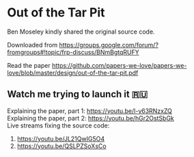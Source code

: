 # Out of the Tar Pit

Ben Moseley kindly shared the original source code. 

Downloaded from https://groups.google.com/forum/?fromgroups#!topic/frp-discuss/BNmBgtqRUFY

Read the paper https://github.com/papers-we-love/papers-we-love/blob/master/design/out-of-the-tar-pit.pdf

## Watch me trying to launch it 🇷🇺

Explaining the paper, part 1: https://youtu.be/l-y63RNzxZQ  
Explaining the paper, part 2: https://youtu.be/hGr2OstSbGk  
Live streams fixing the source code: 

1. https://youtu.be/JL21QwIG5O4
2. https://youtu.be/QSLPZSoXsCo

